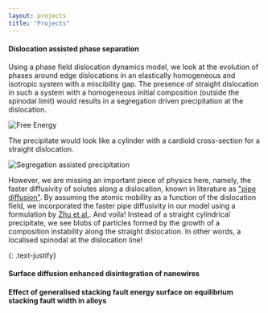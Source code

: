 ```yaml
---
layout: projects
title: "Projects"
---
```

#### **Dislocation assisted phase separation**

Using a phase field dislocation dynamics model, we look at the evolution of phases around edge dislocations in an 
elastically homogeneous and isotropic system with a miscibility gap. The presence of straight dislocation 
in such a system with a homogeneous initial composition (outside the spinodal limit) would results in a segregation
driven precipitation at the dislocation. 

![Free Energy]()

The precipitate would look like a cylinder with a cardioid cross-section for a straight dislocation.  

![Segregation assisted precipitation](https://media.giphy.com/media/vFKqnCdLPNOKc/giphy.gif)

However, we are missing an important piece of physics here, namely, the faster diffusivity of solutes along a dislocation, 
known in literature as ["pipe diffusion"](https://www.sciencedirect.com/science/article/abs/pii/0001616064902202). By assuming the atomic mobility as a function of the dislocation field, 
we incorporated the faster pipe diffusivity in our model using a formulation 
by [Zhu et al.](https://journals.aps.org/pre/abstract/10.1103/PhysRevE.60.3564). And voila! 
Instead of a straight cylindrical precipitate, we see blobs of particles formed by the growth of a composition 
instability along the straight dislocation. In other words, a localised spinodal at the dislocation line! 

{: .text-justify}

#### **Surface diffusion enhanced disintegration of nanowires**


#### **Effect of generalised stacking fault energy surface on equilibrium stacking fault width in alloys**